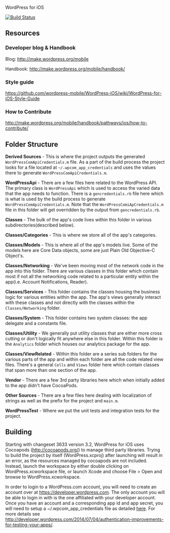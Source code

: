WordPress for iOS

[![Build Status](https://travis-ci.org/wordpress-mobile/WordPress-iOS.png)](https://travis-ci.org/wordpress-mobile/WordPress-iOS)

## Resources

### Developer blog & Handbook

Blog: http://make.wordpress.org/mobile

Handbook: http://make.wordpress.org/mobile/handbook/

### Style guide

https://github.com/wordpress-mobile/WordPress-iOS/wiki/WordPress-for-iOS-Style-Guide

### How to Contribute

http://make.wordpress.org/mobile/handbook/pathways/ios/how-to-contribute/

## Folder Structure

**Derived Sources** - This is where the project outputs the generated `WordPressComApiCredentials.m` file. As a part of the build process the project looks for a file located at `~/.wpcom_app_credentials` and uses the values there to generate `WordPressComApiCredentials.m`.

**WordPressApi** - There are a few files here related to the WordPress API. The primary class is `WordPressApi` which is used to access the varied data that the app needs to function. There is a `gencredentials.rb` file here which is what is used by the build process to generate `WordPressComApiCredentials.m`. Note that the `WordPressComiApCredentials.m` file in this folder will get overridden by the output from `gencredentials.rb`.

**Classes** - The bulk of the app's code lives within this folder in various subdirectories(described below).

**Classes/Categories** - This is where we store all of the app's categories.

**Classes/Models** - This is where all of the app's models live. Some of the models here are Core Data objects, some are just Plain Old Objective-C Object's. 

**Classes/Networking** - We've been moving most of the network code in the app into this folder. There are various classes in this folder which contain most if not all the networking code related to a particular entity within the app(i.e. Account Notifications, Reader).

**Classes/Services** - This folder contains the classes housing the business logic for various entities within the app. The app's views generally interact with these classes and not directly with the classes within the `Classes/Networking` folder.

**Classes/System** - This folder contains two system classes: the app delegate and a constants file.

**Classes/Utility** - We generally put utility classes that are either more cross cutting or don't logically fit anywhere else in this folder. Within this folder is the `Analytics` folder which houses our analytics package for the app.

**Classes/ViewRelated** - Within this folder are a series sub folders for the various parts of the app and within each folder are all the code related view files. There's a general `Cells` and `Views` folder here which contain classes that span more than one section of the app.

**Vendor** - There are a few 3rd party libraries here which when initially added to the app didn't have CocoaPods.

**Other Sources** - There are a few files here dealing with localization of strings as well as the prefix for the project and `main.m`.

**WordPressTest** - Where we put the unit tests and integration tests for the project.

## Building

Starting with changeset 3633 version 3.2, WordPress for iOS uses Cocoapods (http://cocoapods.org/) to manage third party libraries.  Trying to build the project by itself (WordPress.xcproj) after launching will result in an error, as the resources managed by cocoapods are not included.  Instead, launch the workspace by either double clicking on WordPress.xcworkspace file, or launch Xcode and choose File > Open and browse to WordPress.xcworkspace. 

In order to login to a WordPress.com account, you will need to create an account over at https://developer.wordpress.com. The only account you will be able to login in with is the one affiliated with your developer account. Once you have an account and a corresponding app id and app secret, you will need to setup a ~/.wpcom_app_credentials file as detailed [here](http://make.wordpress.org/mobile/handbook/pathways/ios/tutorials-guides/#3-%c2%a0setup-wpcom_app_credentials). For more details see http://developer.wordpress.com/2014/07/04/authentication-improvements-for-testing-your-apps/.
